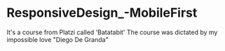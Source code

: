# ResponsiveDesign_-MobileFirst
It's a course from Platzi called 'Batatabit'
The course was dictated by my impossible love "Diego De Granda"
